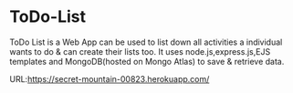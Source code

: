 # ToDo-List
ToDo List is a Web App can be used to list down all activities a individual wants to do & can create their lists too.
It uses node.js,express.js,EJS templates and MongoDB(hosted on Mongo Atlas) to save & retrieve data.

URL:https://secret-mountain-00823.herokuapp.com/
